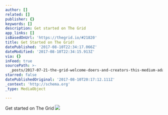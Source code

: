 ```yaml
---
author: []
related: []
publisher: {}
keywords: []
description: Get started on The Grid
app_links: []
isBasedOnUrl: 'https://thegrid.io/#21820'
title: Get Started on The Grid!
datePublished: '2017-08-10T22:34:17.066Z'
dateModified: '2017-08-10T22:34:15.913Z'
via: {}
inFeed: true
sourcePath: >-
  _posts/2017-07-21-the-grid-welcome-doers-and-creators-this-medium-adapts-to-y.md
starred: false
datePublishedOriginal: '2017-08-10T20:17:12.111Z'
_context: 'http://schema.org'
_type: MediaObject

---
```

Get started on The Grid
![](https://the-grid-user-content.s3-us-west-2.amazonaws.com/1870c412-aa14-4bd1-a4d7-c28f98e4be63.jpg)
